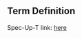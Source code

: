 ## Term Definition

Spec-Up-T link: <a href='https://weboftrust.github.io/WOT-terms/docs/glossary/self-sovereignty'>here</a>
